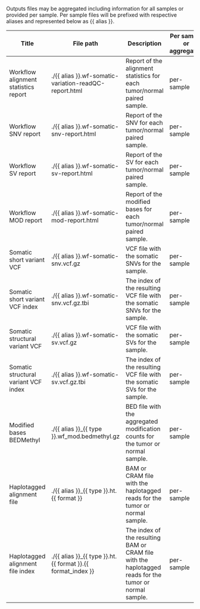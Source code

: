 Outputs files may be aggregated including information for all             samples or provided per sample. Per sample files             will be prefixed with respective aliases and represented             below as {{ alias }}.

| Title | File path | Description | Per sample or aggregated |
|-------|-----------|-------------|--------------------------|
| Workflow alignment statistics report | ./{{ alias }}.wf-somatic-variation-readQC-report.html | Report of the alignment statistics for each tumor/normal paired sample. | per-sample |
| Workflow SNV report | ./{{ alias }}.wf-somatic-snv-report.html | Report of the SNV for each tumor/normal paired sample. | per-sample |
| Workflow SV report | ./{{ alias }}.wf-somatic-sv-report.html | Report of the SV for each tumor/normal paired sample. | per-sample |
| Workflow MOD report | ./{{ alias }}.wf-somatic-mod-report.html | Report of the modified bases for each tumor/normal paired sample. | per-sample |
| Somatic short variant VCF | ./{{ alias }}.wf-somatic-snv.vcf.gz | VCF file with the somatic SNVs for the sample. | per-sample |
| Somatic short variant VCF index | ./{{ alias }}.wf-somatic-snv.vcf.gz.tbi | The index of the resulting VCF file with the somatic SNVs for the sample. | per-sample |
| Somatic structural variant VCF | ./{{ alias }}.wf-somatic-sv.vcf.gz | VCF file with the somatic SVs for the sample. | per-sample |
| Somatic structural variant VCF index | ./{{ alias }}.wf-somatic-sv.vcf.gz.tbi | The index of the resulting VCF file with the somatic SVs for the sample. | per-sample |
| Modified bases BEDMethyl | ./{{ alias }}_{{ type }}.wf_mod.bedmethyl.gz | BED file with the aggregated modification counts for the tumor or normal sample. | per-sample |
| Haplotagged alignment file | ./{{ alias }}_{{ type }}.ht.{{ format }} | BAM or CRAM file with the haplotagged reads for the tumor or normal sample. | per-sample |
| Haplotagged alignment file index | ./{{ alias }}_{{ type }}.ht.{{ format }}.{{ format_index }} | The index of the resulting BAM or CRAM file with the haplotagged reads for the tumor or normal sample. | per-sample |
